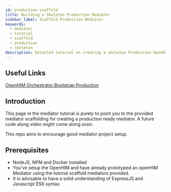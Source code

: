 ```yaml
---
id: production-scaffold
title: Building a Skeleton Production Mediator
sidebar_label: Scaffold Production Mediator
keywords:
  - mediator
  - tutorial
  - scaffold
  - production
  - skeleton
description: Detailed tutorial on creating a skeleton Production OpenHIM Mediator
---
```


## Useful Links

[OpenHIM Orchestrator Bootstrap Production](https://github.com/jembi/openhim-mediator-bootstrap-production)

## Introduction

This page in the mediator tutorial is purely to point you to the provided mediator scaffolding for creating a production ready mediator. A future code along video _might_ come along soon.

This repo aims to encourage good mediator project setup.

## Prerequisites

- NodeJS, NPM and Docker installed
- You've setup the OpenHIM and have already prototyped an openHIM Mediator using the tutorial scaffold mediators provided.
- It is advisable to have a solid understanding of ExpressJS and Javascript ES6 syntax.
